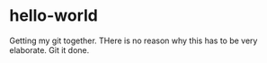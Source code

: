 # hello-world
Getting my git together.
THere is no reason why this has to be very elaborate. Git it done.
